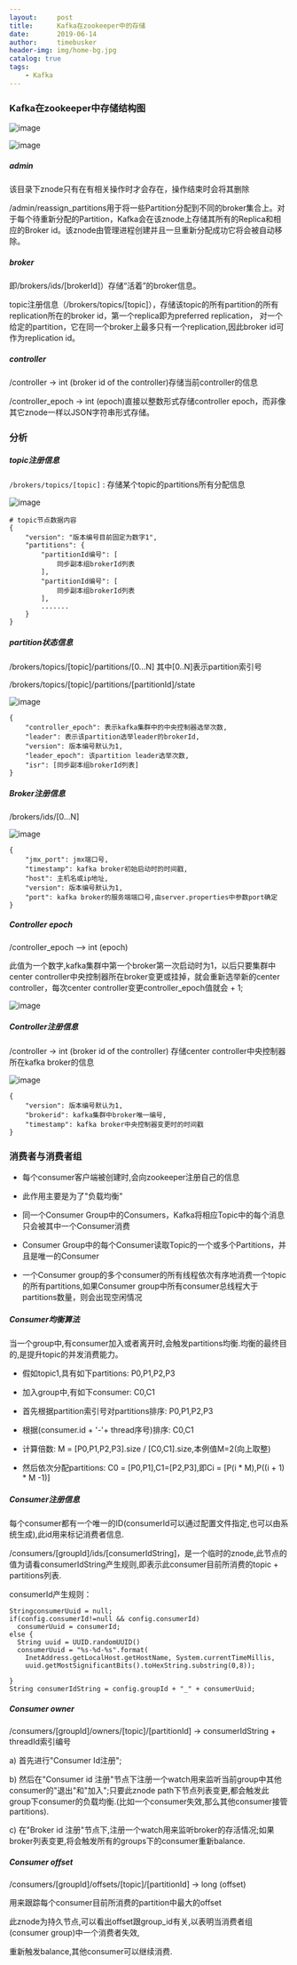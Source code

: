 ```yaml
---
layout:     post
title:      Kafka在zookeeper中的存储
date:       2019-06-14
author:     timebusker
header-img: img/home-bg.jpg
catalog: true
tags:
    - Kafka
---  
```


### Kafka在zookeeper中存储结构图

![image](img/older/MQ-middle/kafka17.png)   

![image](img/older/MQ-middle/kafka23.png)   

##### admin

该目录下znode只有在有相关操作时才会存在，操作结束时会将其删除

/admin/reassign_partitions用于将一些Partition分配到不同的broker集合上。对于每个待重新分配的Partition，Kafka会在该znode上存储其所有的Replica和相应的Broker id。该znode由管理进程创建并且一旦重新分配成功它将会被自动移除。

##### broker
即/brokers/ids/[brokerId]）存储“活着”的broker信息。

topic注册信息（/brokers/topics/[topic]），存储该topic的所有partition的所有replication所在的broker id，第一个replica即为preferred replication，
对一个给定的partition，它在同一个broker上最多只有一个replication,因此broker id可作为replication id。

##### controller

/controller -> int (broker id of the controller)存储当前controller的信息

/controller_epoch -> int (epoch)直接以整数形式存储controller epoch，而非像其它znode一样以JSON字符串形式存储。

### 分析

##### topic注册信息

`/brokers/topics/[topic]` : 存储某个topic的partitions所有分配信息

![image](img/older/MQ-middle/kafka18.png)   

```
# topic节点数据内容
{
    "version": "版本编号目前固定为数字1",
    "partitions": {
        "partitionId编号": [
            同步副本组brokerId列表
        ],
        "partitionId编号": [
            同步副本组brokerId列表
        ],
        .......
    }
}
```

##### partition状态信息

/brokers/topics/[topic]/partitions/[0...N]  其中[0..N]表示partition索引号

/brokers/topics/[topic]/partitions/[partitionId]/state

![image](img/older/MQ-middle/kafka19.png)   

```
{
    "controller_epoch": 表示kafka集群中的中央控制器选举次数,
    "leader": 表示该partition选举leader的brokerId,
    "version": 版本编号默认为1,
    "leader_epoch": 该partition leader选举次数,
    "isr": [同步副本组brokerId列表]
}
```

##### Broker注册信息

/brokers/ids/[0...N]                 

![image](img/older/MQ-middle/kafka20.png)  

```
{
    "jmx_port": jmx端口号,
    "timestamp": kafka broker初始启动时的时间戳,
    "host": 主机名或ip地址,
    "version": 版本编号默认为1,
    "port": kafka broker的服务端端口号,由server.properties中参数port确定
}
```

##### Controller epoch

/controller_epoch -->  int (epoch)   

此值为一个数字,kafka集群中第一个broker第一次启动时为1，以后只要集群中center controller中央控制器所在broker变更或挂掉，就会重新选举新的center controller，每次center controller变更controller_epoch值就会 + 1; 

![image](img/older/MQ-middle/kafka21.png) 

##### Controller注册信息

/controller -> int (broker id of the controller)  存储center controller中央控制器所在kafka broker的信息

![image](img/older/MQ-middle/kafka22.png) 

```
{
    "version": 版本编号默认为1,
    "brokerid": kafka集群中broker唯一编号,
    "timestamp": kafka broker中央控制器变更时的时间戳
}
```

### 消费者与消费者组

- 每个consumer客户端被创建时,会向zookeeper注册自己的信息

- 此作用主要是为了"负载均衡"

- 同一个Consumer Group中的Consumers，Kafka将相应Topic中的每个消息只会被其中一个Consumer消费

- Consumer Group中的每个Consumer读取Topic的一个或多个Partitions，并且是唯一的Consumer

- 一个Consumer group的多个consumer的所有线程依次有序地消费一个topic的所有partitions,如果Consumer group中所有consumer总线程大于partitions数量，则会出现空闲情况

##### Consumer均衡算法

当一个group中,有consumer加入或者离开时,会触发partitions均衡.均衡的最终目的,是提升topic的并发消费能力。

- 假如topic1,具有如下partitions: P0,P1,P2,P3

- 加入group中,有如下consumer: C0,C1

- 首先根据partition索引号对partitions排序: P0,P1,P2,P3

- 根据(consumer.id + '-'+ thread序号)排序: C0,C1

- 计算倍数: M = [P0,P1,P2,P3].size / [C0,C1].size,本例值M=2(向上取整)

- 然后依次分配partitions: C0 = [P0,P1],C1=[P2,P3],即Ci = [P(i * M),P((i + 1) * M -1)]

##### Consumer注册信息

每个consumer都有一个唯一的ID(consumerId可以通过配置文件指定,也可以由系统生成),此id用来标记消费者信息.

/consumers/[groupId]/ids/[consumerIdString]，是一个临时的znode,此节点的值为请看consumerIdString产生规则,即表示此consumer目前所消费的topic + partitions列表.

consumerId产生规则：

```
StringconsumerUuid = null;
if(config.consumerId!=null && config.consumerId)
  consumerUuid = consumerId;
else {
  String uuid = UUID.randomUUID()
  consumerUuid = "%s-%d-%s".format(
    InetAddress.getLocalHost.getHostName, System.currentTimeMillis,
    uuid.getMostSignificantBits().toHexString.substring(0,8));

}
String consumerIdString = config.groupId + "_" + consumerUuid;
```

##### Consumer owner

/consumers/[groupId]/owners/[topic]/[partitionId] -> consumerIdString + threadId索引编号

a) 首先进行"Consumer Id注册";

b) 然后在"Consumer id 注册"节点下注册一个watch用来监听当前group中其他consumer的"退出"和"加入";只要此znode path下节点列表变更,都会触发此group下consumer的负载均衡.(比如一个consumer失效,那么其他consumer接管partitions).

c) 在"Broker id 注册"节点下,注册一个watch用来监听broker的存活情况;如果broker列表变更,将会触发所有的groups下的consumer重新balance.


##### Consumer offset

/consumers/[groupId]/offsets/[topic]/[partitionId] -> long (offset)

用来跟踪每个consumer目前所消费的partition中最大的offset

此znode为持久节点,可以看出offset跟group_id有关,以表明当消费者组(consumer group)中一个消费者失效,

重新触发balance,其他consumer可以继续消费.



















